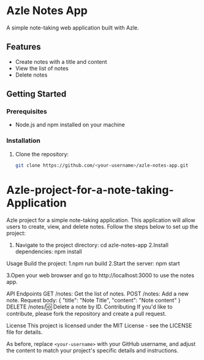 # Azle Notes App

A simple note-taking web application built with Azle.

## Features

- Create notes with a title and content
- View the list of notes
- Delete notes

## Getting Started

### Prerequisites

- Node.js and npm installed on your machine

### Installation

1. Clone the repository:

   ```bash
   git clone https://github.com/<your-username>/azle-notes-app.git
# Azle-project-for-a-note-taking-Application
Azle project for a simple note-taking application. This application will allow users to create, view, and delete notes. Follow the steps below to set up the project:

1. Navigate to the project directory:
   cd azle-notes-app
2.Install dependencies:
npm install

  Usage
Build the project:
1.npm run build
2.Start the server:
npm start

3.Open your web browser and go to http://localhost:3000 to use the notes app.

API Endpoints
GET /notes: Get the list of notes.
POST /notes: Add a new note.
Request body: { "title": "Note Title", "content": "Note content" }
DELETE /notes/:id: Delete a note by ID.
Contributing
If you'd like to contribute, please fork the repository and create a pull request.

License
This project is licensed under the MIT License - see the LICENSE file for details.

As before, replace `<your-username>` with your GitHub username, and adjust the content to match your project's specific details and instructions.

